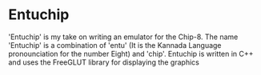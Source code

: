 # Entuchip
'Entuchip' is my take on writing an emulator for the Chip-8. 
The name 'Entuchip' is a combination of 'entu' (It is the Kannada Language pronounciation for the number Eight) and 'chip'.
Entuchip is written in C++ and uses the FreeGLUT library for displaying the graphics

